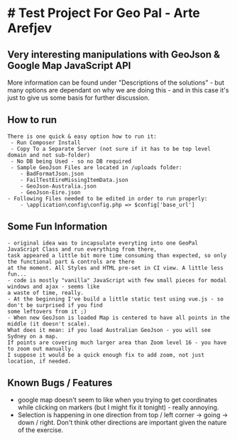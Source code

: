# # Test Project For Geo Pal - Arte Arefjev #

## Very interesting manipulations with GeoJson & Google Map JavaScript API ##
More information can be found under "Descriptions of the solutions" - but many options are dependant on why we are doing this - and in this case it's just to give us some basis for further discussion.


## How to run ##
	There is one quick & easy option how to run it:
	 - Run Composer Install
	 - Copy To a Separate Server (not sure if it has to be top level domain and not sub-folder)
	 - No DB being Used - so no DB required
	 - Sample GeoJson Files are located in /uploads folder:
	 	- BadFormatJson.json
		- FailTestEireMissingItemData.json
		- GeoJson-Australia.json
		- GeoJson-Eire.json
	- Following Files needed to be edited in order to run properly:
		- \application\config\config.php => $config['base_url']
		
## Some Fun Information ##
	- original idea was to incapsulate everyting into one GeoPal JavaScript Class and run everything from there, 
	task appeared a little bit more time consuming than expected, so only the functional part & controls are there 
	at the moment. All Styles and HTML pre-set in CI view. A little less fun...
	- code is mostly "vanilla" JavaScript with few small pieces for modal windows and ajax - seems like 
	a waste of time, really.
	- At the beginning I've build a little static test using vue.js - so don't be surprised if you find 
	some leftovers from it ;)
	- When new GeoJson is loaded Map is centered to have all points in the middle (it doesn't scale). 
	What does it mean: if you load Australian GeoJson - you will see Sydney on a map. 
	If points are covering much larger area than Zoom level 16 - you have to zoom out manually. 
	I suppose it would be a quick enough fix to add zoom, not just location, if needed.


## Known Bugs / Features ##
 - google map doesn't seem to like when you trying to get coordinates while clicking on markers (but I might fix it tonight) - really annoying.
 - Selection is happening in one direction from top / left corner -> going -> down / right. Don't think other directions are important given the nature of the exercise.

